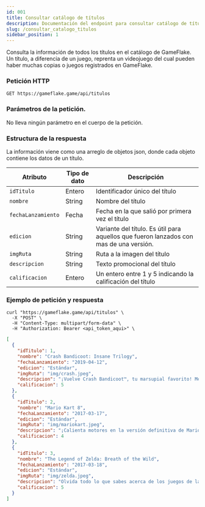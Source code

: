 ```yaml
---
id: 001 
title: Consultar catálogo de títulos
description: Documentación del endpoint para consultar catálogo de títulos
slug: /consultar_catalogo_titulos
sidebar_position: 1
---
```


Consulta la información de todos los títulos en el catálogo de GameFlake.
Un título, a diferencia de un juego, reprenta un videojuego del cual pueden
haber muchas copias o juegos registrados en GameFlake.

### Petición HTTP
`GET https://gameflake.game/api/titulos`

### Parámetros de la petición.
No lleva ningún parámetro en el cuerpo de la petición.


### Estructura de la respuesta
La información viene como una arreglo de objetos json, donde cada objeto contiene
los datos de un título.

| Atributo           | Tipo de dato | Descripción                                                                            |
| ------------------ | ------------ | -------------------------------------------------------------------------------------- |
| `idTitulo`         | Entero       | Identificador único del título                                                         |
| `nombre`           | String       | Nombre del título                                                                      |
| `fechaLanzamiento` | Fecha        | Fecha en la que salió por primera vez el título                                        |
| `edicion`          | String       | Variante del título. Es útil para aquellos que fueron lanzados con mas de una versión. |
| `imgRuta`          | String       | Ruta a la imagen del título                                                            |
| `descripcion`      | String       | Texto promocional del título                                                           |
| `calificacion`     | Entero       | Un entero entre 1 y 5 indicando la calificación del título                             |


### Ejemplo de petición y respuesta
```shell title="Ejemplo de petición"
curl "https://gameflake.game/api/titulos" \
  -X "POST" \
  -H "Content-Type: multipart/form-data" \
  -H "Authorization: Bearer <api_token_aqui>" \
```

```json title="Ejemplo de respuesta"
[
  {
    "idTitulo": 1,
    "nombre": "Crash Bandicoot: Insane Trilogy",
    "fechaLanzamiento": "2019-04-12",
    "edicion": "Estándar",
    "imgRuta": "img/crash.jpeg",
    "descripcion": "¡Vuelve Crash Bandicoot™, tu marsupial favorito! Mejorado, embelesado y listo para bailar con la colección de juegos La trilogía. Ahora puedes disfrutar de Crash Bandicoot™ como nunca antes. Gira, salta, rompe, enfréntate a los épicos desafíos y vive las aventuras de los tres juegos con los que empezó todo: Crash Bandicoot™, Crash Bandicoot™ 2: Cortex Strikes Back y Crash Bandicoot™: Warped. ¡Vuelve a vivir tus momentos favoritos de Crash con gráficos remasterizados y prepárate para disfrutar a tope!",
    "calificacion": 5
  },
  {
    "idTitulo": 2,
    "nombre": "Mario Kart 8",
    "fechaLanzamiento": "2017-03-17",
    "edicion": "Estándar",
    "imgRuta": "img/mariokart.jpeg",
    "descripcion": "¡Calienta motores en la versión definitiva de Mario Kart™ 8 y juega donde y cuando quieras! Compite con tus amigos en carreras o en el modo batalla, que incluye circuitos nuevos y otros ya conocidos. Juega en el modo local y en 1080p en partidas de hasta 4 jugadores en el modo televisor. Todos los circuitos de la versión de Wii U, incluyendo el contenido descargable, están disponibles. Además, ¡los inklings aparecen como personajes invitados junto con otro personajes de juegos anteriores, como el Rey Bú, Huesitos y Bowser Jr!",
    "calificacion": 4
  },
  {
    "idTitulo": 3,
    "nombre": "The Legend of Zelda: Breath of the Wild",
    "fechaLanzamiento": "2017-03-18",
    "edicion": "Estándar",
    "imgRuta": "img/zelda.jpeg",
    "descripcion": "Olvida todo lo que sabes acerca de los juegos de la serie The Legend of Zelda. Explora y descubre un mundo lleno de aventuras en The Legend of Zelda: Breath of the Wild, una nueva saga que rompe los esquemas de la aclamada serie. Viaja a través de praderas y bosques, y alcanza cimas de montañas mientras descubres cómo cayó en la ruina el reino de Hyrule en esta emocionante aventura al aire libre. Ahora con Nintendo Switch, tu aventura será más libre y extensa que nunca. Lleva tu consola y vive una gran aventura como Link de la manera que más te guste.",
    "calificacion": 5
  }
]
```
